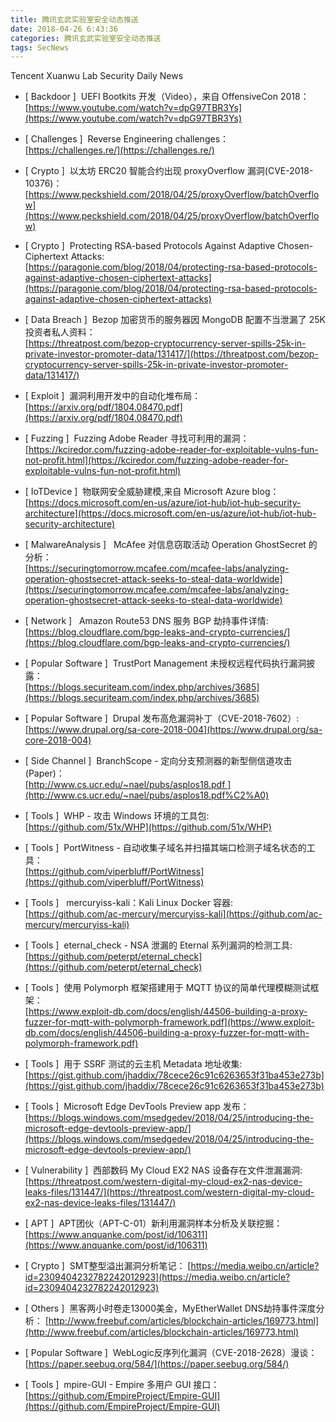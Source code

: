 ```yaml
---
title: 腾讯玄武实验室安全动态推送
date: 2018-04-26 6:43:36
categories: 腾讯玄武实验室安全动态推送
tags: SecNews
---
```


Tencent Xuanwu Lab Security Daily News  
* [ Backdoor ]  UEFI Bootkits 开发（Video），来自 OffensiveCon 2018：   
[https://www.youtube.com/watch?v=dpG97TBR3Ys](https://www.youtube.com/watch?v=dpG97TBR3Ys)  

* [ Challenges ]  Reverse Engineering challenges：   
[https://challenges.re/](https://challenges.re/)  

* [ Crypto ]  以太坊 ERC20 智能合约出现 proxyOverflow 漏洞(CVE-2018-10376)：   
[https://www.peckshield.com/2018/04/25/proxyOverflow/batchOverflow](https://www.peckshield.com/2018/04/25/proxyOverflow/batchOverflow)  

* [ Crypto ]  Protecting RSA-based Protocols Against Adaptive Chosen-Ciphertext Attacks:   
[https://paragonie.com/blog/2018/04/protecting-rsa-based-protocols-against-adaptive-chosen-ciphertext-attacks](https://paragonie.com/blog/2018/04/protecting-rsa-based-protocols-against-adaptive-chosen-ciphertext-attacks)  

* [ Data Breach ]  Bezop 加密货币的服务器因 MongoDB 配置不当泄漏了 25K 投资者私人资料：   
[https://threatpost.com/bezop-cryptocurrency-server-spills-25k-in-private-investor-promoter-data/131417/](https://threatpost.com/bezop-cryptocurrency-server-spills-25k-in-private-investor-promoter-data/131417/)  

* [ Exploit ]  漏洞利用开发中的自动化堆布局：   
[https://arxiv.org/pdf/1804.08470.pdf](https://arxiv.org/pdf/1804.08470.pdf)  

* [ Fuzzing ]  Fuzzing Adobe Reader 寻找可利用的漏洞：   
[https://kciredor.com/fuzzing-adobe-reader-for-exploitable-vulns-fun-not-profit.html](https://kciredor.com/fuzzing-adobe-reader-for-exploitable-vulns-fun-not-profit.html)  

* [ IoTDevice ]  物联网安全威胁建模,来自 Microsoft Azure blog：   
[https://docs.microsoft.com/en-us/azure/iot-hub/iot-hub-security-architecture](https://docs.microsoft.com/en-us/azure/iot-hub/iot-hub-security-architecture)  

* [ MalwareAnalysis ]   McAfee 对信息窃取活动 Operation GhostSecret 的分析：   
[https://securingtomorrow.mcafee.com/mcafee-labs/analyzing-operation-ghostsecret-attack-seeks-to-steal-data-worldwide](https://securingtomorrow.mcafee.com/mcafee-labs/analyzing-operation-ghostsecret-attack-seeks-to-steal-data-worldwide)  

* [ Network ]   Amazon Route53 DNS 服务 BGP 劫持事件详情:   
[https://blog.cloudflare.com/bgp-leaks-and-crypto-currencies/](https://blog.cloudflare.com/bgp-leaks-and-crypto-currencies/)  

* [ Popular Software ]  TrustPort Management 未授权远程代码执行漏洞披露：   
[https://blogs.securiteam.com/index.php/archives/3685](https://blogs.securiteam.com/index.php/archives/3685)  

* [ Popular Software ]  Drupal 发布高危漏洞补丁（CVE-2018-7602）:   
[https://www.drupal.org/sa-core-2018-004](https://www.drupal.org/sa-core-2018-004)  

* [ Side Channel ]  BranchScope - 定向分支预测器的新型侧信道攻击(Paper)：   
[http://www.cs.ucr.edu/~nael/pubs/asplos18.pdf ](http://www.cs.ucr.edu/~nael/pubs/asplos18.pdf%C2%A0)  

* [ Tools ]  WHP - 攻击 Windows 环境的工具包:   
[https://github.com/51x/WHP](https://github.com/51x/WHP)  

* [ Tools ]  PortWitness - 自动收集子域名并扫描其端口检测子域名状态的工具：   
[https://github.com/viperbluff/PortWitness](https://github.com/viperbluff/PortWitness)  

* [ Tools ]   mercuryiss-kali：Kali Linux Docker 容器:   
[https://github.com/ac-mercury/mercuryiss-kali](https://github.com/ac-mercury/mercuryiss-kali)  

* [ Tools ]  eternal_check - NSA 泄漏的 Eternal 系列漏洞的检测工具:   
[https://github.com/peterpt/eternal_check](https://github.com/peterpt/eternal_check)  

* [ Tools ]  使用 Polymorph 框架搭建用于 MQTT 协议的简单代理模糊测试框架：   
[https://www.exploit-db.com/docs/english/44506-building-a-proxy-fuzzer-for-mqtt-with-polymorph-framework.pdf](https://www.exploit-db.com/docs/english/44506-building-a-proxy-fuzzer-for-mqtt-with-polymorph-framework.pdf)  

* [ Tools ]  用于 SSRF 测试的云主机 Metadata 地址收集:   
[https://gist.github.com/jhaddix/78cece26c91c6263653f31ba453e273b](https://gist.github.com/jhaddix/78cece26c91c6263653f31ba453e273b)  

* [ Tools ]  Microsoft Edge DevTools Preview app 发布：   
[https://blogs.windows.com/msedgedev/2018/04/25/introducing-the-microsoft-edge-devtools-preview-app/](https://blogs.windows.com/msedgedev/2018/04/25/introducing-the-microsoft-edge-devtools-preview-app/)  

* [ Vulnerability ]  西部数码 My Cloud EX2 NAS 设备存在文件泄漏漏洞:   
[https://threatpost.com/western-digital-my-cloud-ex2-nas-device-leaks-files/131447/](https://threatpost.com/western-digital-my-cloud-ex2-nas-device-leaks-files/131447/)  

* [ APT ]  APT团伙（APT-C-01）新利用漏洞样本分析及关联挖掘： 
[https://www.anquanke.com/post/id/106311](https://www.anquanke.com/post/id/106311)  

* [ Crypto ]  SMT整型溢出漏洞分析笔记： 
[https://media.weibo.cn/article?id=2309404232782242012923](https://media.weibo.cn/article?id=2309404232782242012923)  

* [ Others ]  黑客两小时卷走13000美金，MyEtherWallet DNS劫持事件深度分析： 
[http://www.freebuf.com/articles/blockchain-articles/169773.html](http://www.freebuf.com/articles/blockchain-articles/169773.html)  

* [ Popular Software ]  WebLogic反序列化漏洞（CVE-2018-2628）漫谈： 
[https://paper.seebug.org/584/](https://paper.seebug.org/584/)  

* [ Tools ]  mpire-GUI - Empire 多用户 GUI 接口： 
[https://github.com/EmpireProject/Empire-GUI](https://github.com/EmpireProject/Empire-GUI)  

